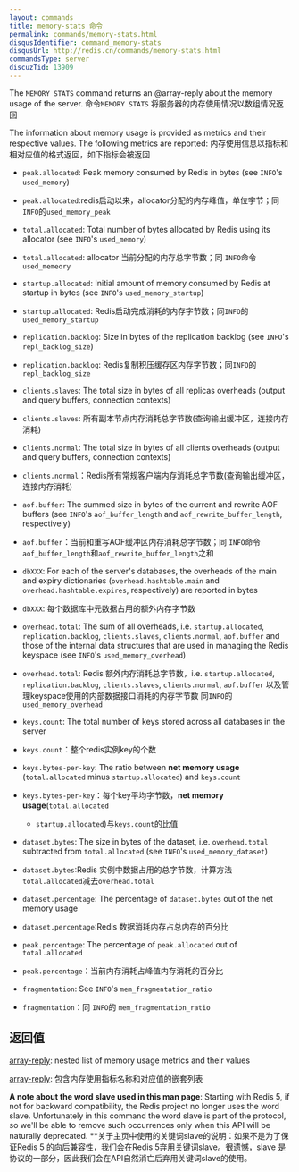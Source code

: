 ```yaml
---
layout: commands
title: memory-stats 命令
permalink: commands/memory-stats.html
disqusIdentifier: command_memory-stats
disqusUrl: http://redis.cn/commands/memory-stats.html
commandsType: server
discuzTid: 13909
---
```


The `MEMORY STATS` command returns an @array-reply about the memory usage of the
server.
命令`MEMORY STATS` 将服务器的内存使用情况以数组情况返回

The information about memory usage is provided as metrics and their respective
values. The following metrics are reported:
内存使用信息以指标和相对应值的格式返回，如下指标会被返回

*   `peak.allocated`: Peak memory consumed by Redis in bytes (see `INFO`'s
     `used_memory`)
*   `peak.allocated`:redis启动以来，allocator分配的内存峰值，单位字节；同`INFO`的`used_memory_peak`

*   `total.allocated`: Total number of bytes allocated by Redis using its
     allocator (see `INFO`'s `used_memory`)
*	`total.allocated`: allocator 当前分配的内存总字节数；同 `INFO`命令`used_memeory`

*   `startup.allocated`: Initial amount of memory consumed by Redis at startup
     in bytes (see `INFO`'s `used_memory_startup`)
*	`startup.allocated`: Redis启动完成消耗的内存字节数；同`INFO`的`used_memory_startup`	 

*   `replication.backlog`: Size in bytes of the replication backlog (see
     `INFO`'s `repl_backlog_size`)
*	`replication.backlog`: Redis复制积压缓存区内存字节数；同`INFO`的`repl_backlog_size`	 

*   `clients.slaves`: The total size in bytes of all replicas overheads (output
     and query buffers, connection contexts)
*	`clients.slaves`: 所有副本节点内存消耗总字节数(查询输出缓冲区，连接内存消耗) 
	 
*   `clients.normal`: The total size in bytes of all clients overheads (output
     and query buffers, connection contexts)
*	`clients.normal`：Redis所有常规客户端内存消耗总字节数(查询输出缓冲区，连接内存消耗)

*   `aof.buffer`: The summed size in bytes of the current and rewrite AOF
     buffers (see `INFO`'s `aof_buffer_length` and `aof_rewrite_buffer_length`,
     respectively)
*	`aof.buffer`：当前和重写AOF缓冲区内存消耗总字节数；同 `INFO`命令`aof_buffer_length`和`aof_rewrite_buffer_length`之和	 

*   `dbXXX`: For each of the server's databases, the overheads of the main and
     expiry dictionaries (`overhead.hashtable.main` and
    `overhead.hashtable.expires`, respectively) are reported in bytes
*	`dbXXX`: 每个数据库中元数据占用的额外内存字节数
	
*   `overhead.total`: The sum of all overheads, i.e. `startup.allocated`,
     `replication.backlog`, `clients.slaves`, `clients.normal`, `aof.buffer` and
     those of the internal data structures that are used in managing the
     Redis keyspace (see `INFO`'s `used_memory_overhead`)
*	`overhead.total`: Redis 额外内存消耗总字节数，i.e. `startup.allocated`,
     `replication.backlog`, `clients.slaves`, `clients.normal`, `aof.buffer` 以及管理keyspace使用的内部数据接口消耗的内存字节数
	 同`INFO`的`used_memory_overhead`	 
*   `keys.count`: The total number of keys stored across all databases in the
     server
*	`keys.count`：整个redis实例key的个数

*   `keys.bytes-per-key`: The ratio between **net memory usage** (`total.allocated`
     minus `startup.allocated`) and `keys.count` 
*	`keys.bytes-per-key`：每个key平均字节数，**net memory usage**(`total.allocated`
     - `startup.allocated`)与`keys.count`的比值

*   `dataset.bytes`: The size in bytes of the dataset, i.e. `overhead.total`
     subtracted from `total.allocated` (see `INFO`'s `used_memory_dataset`)
	 
*	`dataset.bytes`:Redis 实例中数据占用的总字节数，计算方法`total.allocated`减去`overhead.total`	 

*   `dataset.percentage`: The percentage of `dataset.bytes` out of the net
     memory usage
*	`dataset.percentage`:Redis 数据消耗内存占总内存的百分比

*   `peak.percentage`: The percentage of `peak.allocated` out of
     `total.allocated`
*	`peak.percentage`：当前内存消耗占峰值内存消耗的百分比

*   `fragmentation`: See `INFO`'s `mem_fragmentation_ratio`
*	`fragmentation`：同 `INFO`的 `mem_fragmentation_ratio`
## 返回值

[array-reply](/topics/protocol.html#array-reply): nested list of memory usage metrics and their values

[array-reply](/topics/protocol.html#array-reply): 包含内存使用指标名称和对应值的嵌套列表


**A note about the word slave used in this man page**: Starting with Redis 5, if not for backward compatibility, the Redis project no longer uses the word slave. Unfortunately in this command the word slave is part of the protocol, so we'll be able to remove such occurrences only when this API will be naturally deprecated.
**关于主页中使用的关键词slave的说明：如果不是为了保证Redis 5 的向后兼容性，我们会在Redis 5弃用关键词slave。很遗憾，slave 是协议的一部分，因此我们会在API自然消亡后弃用关键词slave的使用。
